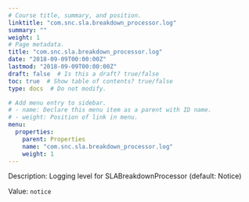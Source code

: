 ```yaml
---
# Course title, summary, and position.
linktitle: "com.snc.sla.breakdown_processor.log"
summary: ""
weight: 1
# Page metadata.
title: "com.snc.sla.breakdown_processor.log"
date: "2018-09-09T00:00:00Z"
lastmod: "2018-09-09T00:00:00Z"
draft: false  # Is this a draft? true/false
toc: true  # Show table of contents? true/false
type: docs  # Do not modify.

# Add menu entry to sidebar.
# - name: Declare this menu item as a parent with ID name.
# - weight: Position of link in menu.
menu:
  properties:
    parent: Properties
    name: "com.snc.sla.breakdown_processor.log"
    weight: 1
---
```


Description: Logging level for SLABreakdownProcessor (default: Notice)


Value: `notice`